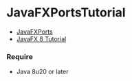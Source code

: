 # JavaFXPortsTutorial

* [JavaFXPorts](http://javafxports.org/page/home)
* [JavaFX 8 Tutorial](http://code.makery.ch/java/javafx-8-tutorial-intro/)

### Require

* Java 8u20 or later
